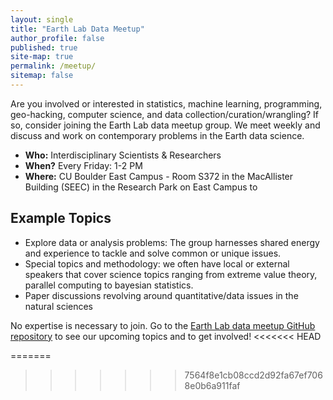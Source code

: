 ```yaml
---
layout: single
title: "Earth Lab Data Meetup"
author_profile: false
published: true
site-map: true
permalink: /meetup/
sitemap: false
---
```


Are you involved or interested in statistics, machine learning, programming, geo-hacking, computer science, and data collection/curation/wrangling?
If so, consider joining the Earth Lab data meetup group.
We meet weekly and discuss and work on contemporary problems in the Earth data
science.

* **Who:** Interdisciplinary Scientists & Researchers
* **When?** Every Friday: 1-2 PM
* **Where:** CU Boulder East Campus - Room S372 in the MacAllister Building (SEEC) in the Research Park on East Campus to

## Example Topics

- Explore data or analysis problems: The group harnesses shared energy and experience to
 tackle and solve common or unique issues.
- Special topics and methodology: we often have local or external speakers that cover science topics
ranging from extreme value theory, parallel computing to bayesian statistics.
- Paper discussions revolving around quantitative/data issues in the natural sciences

No expertise is necessary to join.
Go to the [Earth Lab data meetup GitHub repository](https://github.com/earthlab/meetup) to see our upcoming topics and
 to get involved!
<<<<<<< HEAD

=======
>>>>>>> 7564f8e1cb08ccd2d92fa67ef7068e0b6a911faf

